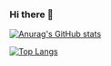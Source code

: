 ### Hi there 👋
[![Anurag's GitHub stats](https://github-readme-stats.vercel.app/api?username=mfadl1)](https://github.com/anuraghazra/github-readme-stats)

[![Top Langs](https://github-readme-stats.vercel.app/api/top-langs/?username=mfadl1&exclude_repo=lfm_frontend,ai)](https://github.com/anuraghazra/github-readme-stats)

